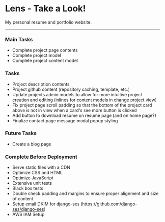 # Lens - Take a Look!

My personal resume and portfolio website.

---

### Main Tasks
- Complete project page contents
- Complete project model
- Complete project content model


### Tasks
- Project description contents
- Project github content (repository caching, template, etc.)
- Update projects.admin models to allow for more intuitive project creation and editing (inlines for content models in change project view)
- Fix project page scroll padding so that the bottom of the project card above is not in view when a card's see more button is clicked
- Add button to download resume on resume page (and on home page?)
- Finalize contact page message modal popup styling


### Future Tasks
- Create a blog page


### Complete Before Deployment
- Serve static files with a CDN
- Optimize CSS and HTML
- Optimize JavaScript
- Extensive unit tests
- Black box tests
- Double check padding and margins to ensure proper alignment and size of content
- Setup email DKIM for django-ses (https://github.com/django-ses/django-ses)
- AWS IAM Setup
